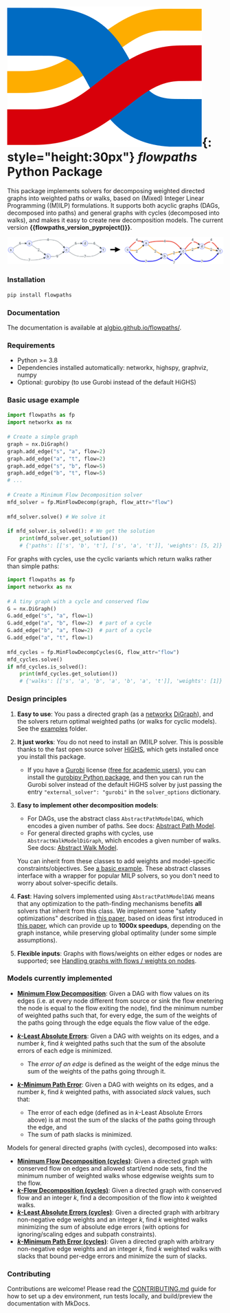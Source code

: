 #  ![](flowpaths-logo.svg){: style="height:30px"} _flowpaths_ Python Package

This package implements solvers for decomposing weighted directed graphs into weighted paths or walks, based on (Mixed) Integer Linear Programming ((M)ILP) formulations. It supports both acyclic graphs (DAGs, decomposed into paths) and general graphs with cycles (decomposed into walks), and makes it easy to create new decomposition models. The current version **{{flowpaths_version_pyproject()}}**.

![Overview](https://raw.githubusercontent.com/algbio/flowpaths/main/docs/overview.png)

### Installation

```bash
pip install flowpaths
```

### Documentation

The documentation is available at [algbio.github.io/flowpaths/](https://algbio.github.io/flowpaths/).

### Requirements

- Python >= 3.8
- Dependencies installed automatically: networkx, highspy, graphviz, numpy
- Optional: gurobipy (to use Gurobi instead of the default HiGHS)

### Basic usage example

```python
import flowpaths as fp
import networkx as nx

# Create a simple graph
graph = nx.DiGraph()
graph.add_edge("s", "a", flow=2)
graph.add_edge("a", "t", flow=2)
graph.add_edge("s", "b", flow=5)
graph.add_edge("b", "t", flow=5)
# ...

# Create a Minimum Flow Decomposition solver
mfd_solver = fp.MinFlowDecomp(graph, flow_attr="flow") 

mfd_solver.solve() # We solve it

if mfd_solver.is_solved(): # We get the solution
    print(mfd_solver.get_solution())
    # {'paths': [['s', 'b', 't'], ['s', 'a', 't']], 'weights': [5, 2]}
```

For graphs with cycles, use the cyclic variants which return walks rather than simple paths:

```python
import flowpaths as fp
import networkx as nx

# A tiny graph with a cycle and conserved flow
G = nx.DiGraph()
G.add_edge("s", "a", flow=1)
G.add_edge("a", "b", flow=2)  # part of a cycle
G.add_edge("b", "a", flow=2)  # part of a cycle
G.add_edge("a", "t", flow=1)

mfd_cycles = fp.MinFlowDecompCycles(G, flow_attr="flow")
mfd_cycles.solve()
if mfd_cycles.is_solved():
    print(mfd_cycles.get_solution())
    # {'walks': [['s', 'a', 'b', 'a', 'b', 'a', 't']], 'weights': [1]}
```

### Design principles

1. **Easy to use**: You pass a directed graph (as a [networkx](https://networkx.org) [DiGraph](https://networkx.org/documentation/stable/reference/classes/digraph.html)), and the solvers return optimal weighted paths (or walks for cyclic models). See the [examples](examples/) folder.
 
2. **It just works**: You do not need to install an (M)ILP solver. This is possible thanks to the fast open source solver [HiGHS](https://highs.dev), which gets installed once you install this package. 
    - If you have a [Gurobi](https://www.gurobi.com/solutions/gurobi-optimizer/) license ([free for academic users](https://www.gurobi.com/features/academic-named-user-license/)), you can install the [gurobipy Python package](https://support.gurobi.com/hc/en-us/articles/360044290292-How-do-I-install-Gurobi-for-Python), and then you can run the Gurobi solver instead of the default HiGHS solver by just passing the entry `"external_solver": "gurobi"` in the `solver_options` dictionary.

3. **Easy to implement other decomposition models**: 
    - For DAGs, use the abstract class `AbstractPathModelDAG`, which encodes a given number of paths. See docs: [Abstract Path Model](https://algbio.github.io/flowpaths/abstract-path-model/).
    - For general directed graphs with cycles, use `AbstractWalkModelDiGraph`, which encodes a given number of walks. See docs: [Abstract Walk Model](https://algbio.github.io/flowpaths/abstract-walk-model/).
    
    You can inherit from these classes to add weights and model-specific constraints/objectives. See [a basic example](examples/inexact_flow_solver.py). These abstract classes interface with a wrapper for popular MILP solvers, so you don't need to worry about solver-specific details.

4. **Fast**: Having solvers implemented using `AbstractPathModelDAG` means that any optimization to the path-finding mechanisms benefits **all** solvers that inherit from this class. We implement some "safety optimizations" described in [this paper](https://doi.org/10.48550/arXiv.2411.03871), based on ideas first introduced in [this paper](https://doi.org/10.4230/LIPIcs.SEA.2024.14), which can provide up to **1000x speedups**, depending on the graph instance, while preserving global optimality (under some simple assumptions).

5. **Flexible inputs**: Graphs with flows/weights on either edges or nodes are supported; see [Handling graphs with flows / weights on nodes](node-expanded-digraph.md).

### Models currently implemented
- [**Minimum Flow Decomposition**](minimum-flow-decomposition.md): Given a DAG with flow values on its edges (i.e. at every node different from source or sink the flow enetering the node is equal to the flow exiting the node), find the minimum number of weighted paths such that, for every edge, the sum of the weights of the paths going through the edge equals the flow value of the edge.
    
- [**$k$-Least Absolute Errors**](k-least-absolute-errors.md): Given a DAG with weights on its edges, and a number $k$, find $k$ weighted paths such that the sum of the absolute errors of each edge is minimized. 
    - The *error of an edge* is defined as the weight of the edge minus the sum of the weights of the paths going through it.
- [**$k$-Minimum Path Error**](k-min-path-error.md): Given a DAG with weights on its edges, and a number $k$, find $k$ weighted paths, with associated *slack* values, such that:
    - The error of each edge (defined as in $k$-Least Absolute Errors above) is at most the sum of the slacks of the paths going through the edge, and
    - The sum of path slacks is minimized.

Models for general directed graphs (with cycles), decomposed into walks:

- [**Minimum Flow Decomposition (cycles)**](minimum-flow-decomposition-cycles.md): Given a directed graph with conserved flow on edges and allowed start/end node sets, find the minimum number of weighted walks whose edgewise weights sum to the flow.
- [**$k$-Flow Decomposition (cycles)**](k-flow-decomposition-cycles.md): Given a directed graph with conserved flow and an integer $k$, find a decomposition of the flow into $k$ weighted walks.
- [**$k$-Least Absolute Errors (cycles)**](k-least-absolute-errors-cycles.md): Given a directed graph with arbitrary non-negative edge weights and an integer $k$, find $k$ weighted walks minimizing the sum of absolute edge errors (with options for ignoring/scaling edges and subpath constraints).
- [**$k$-Minimum Path Error (cycles)**](k-min-path-error-cycles.md): Given a directed graph with arbitrary non-negative edge weights and an integer $k$, find $k$ weighted walks with slacks that bound per-edge errors and minimize the sum of slacks.


### Contributing

Contributions are welcome! Please read the [CONTRIBUTING.md](contributing.md) guide for how to set up a dev environment, run tests locally, and build/preview the documentation with MkDocs.